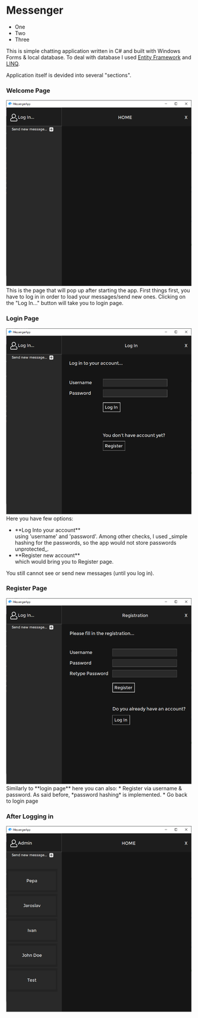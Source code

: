 # Messenger
* One
* Two
* Three

This is simple chatting application written in C# and built with Windows Forms & local database. To deal with database I used [Entity Framework](https://docs.microsoft.com/en-us/ef/) and [LINQ](https://docs.microsoft.com/en-us/dotnet/csharp/programming-guide/concepts/linq/).

Application itself is devided into several "sections".

### Welcome Page
<img src="https://github.com/xadam1/Messenger/blob/master/Resources/img/default.png" width="500" height="500">
This is the page that will pop up after starting the app. First things first, you have to log in in order to load your messages/send new ones. Clicking on the "Log In..." button will take you to login page.

### Login Page
<img src="https://github.com/xadam1/Messenger/blob/master/Resources/img/login.png" width="500" height="500">
Here you have few options:
<ul>
    <li>**Log Into your account**</li>
    using 'username' and 'password'. Among other checks, I used _simple hashing for the passwords, so the app would not store passwords unprotected_.
    <li>**Register new account**</li>
    which would bring you to Register page.
</ul>
You still cannot see or send new messages (until you log in).

### Register Page
<img src="https://github.com/xadam1/Messenger/blob/master/Resources/img/register.png" width="500" height="500">
Similarly to **login page** here you can also:
* Register
    via username & password. As said before, *password hashing* is implemented.
* Go back to login page

### After Logging in
<img src="https://github.com/xadam1/Messenger/blob/master/Resources/img/logged_in.png" width="500" height="500">
